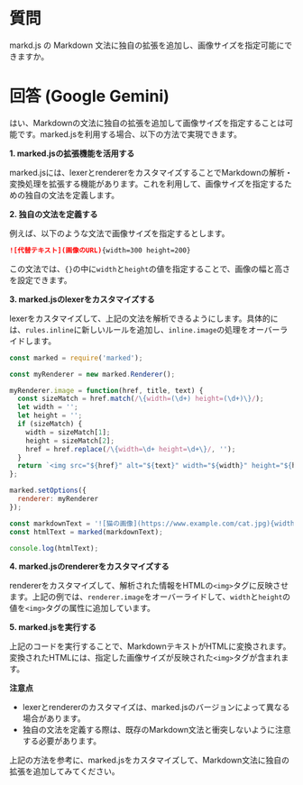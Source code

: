# 質問
markd.js の Markdown 文法に独自の拡張を追加し、画像サイズを指定可能にできますか。

# 回答 (Google Gemini)
はい、Markdownの文法に独自の拡張を追加して画像サイズを指定することは可能です。marked.jsを利用する場合、以下の方法で実現できます。

**1. marked.jsの拡張機能を活用する**

marked.jsには、lexerとrendererをカスタマイズすることでMarkdownの解析・変換処理を拡張する機能があります。これを利用して、画像サイズを指定するための独自の文法を定義します。

**2. 独自の文法を定義する**

例えば、以下のような文法で画像サイズを指定するとします。

```markdown
![代替テキスト](画像のURL){width=300 height=200}
```

この文法では、`{}`の中に`width`と`height`の値を指定することで、画像の幅と高さを設定できます。

**3. marked.jsのlexerをカスタマイズする**

lexerをカスタマイズして、上記の文法を解析できるようにします。具体的には、`rules.inline`に新しいルールを追加し、`inline.image`の処理をオーバーライドします。

```javascript
const marked = require('marked');

const myRenderer = new marked.Renderer();

myRenderer.image = function(href, title, text) {
  const sizeMatch = href.match(/\{width=(\d+) height=(\d+)\}/);
  let width = '';
  let height = '';
  if (sizeMatch) {
    width = sizeMatch[1];
    height = sizeMatch[2];
    href = href.replace(/\{width=\d+ height=\d+\}/, '');
  }
  return `<img src="${href}" alt="${text}" width="${width}" height="${height}">`;
};

marked.setOptions({
  renderer: myRenderer
});

const markdownText = '![猫の画像](https://www.example.com/cat.jpg){width=300 height=200}';
const htmlText = marked(markdownText);

console.log(htmlText);
```

**4. marked.jsのrendererをカスタマイズする**

rendererをカスタマイズして、解析された情報をHTMLの`<img>`タグに反映させます。上記の例では、`renderer.image`をオーバーライドして、`width`と`height`の値を`<img>`タグの属性に追加しています。

**5. marked.jsを実行する**

上記のコードを実行することで、MarkdownテキストがHTMLに変換されます。変換されたHTMLには、指定した画像サイズが反映された`<img>`タグが含まれます。

**注意点**

*   lexerとrendererのカスタマイズは、marked.jsのバージョンによって異なる場合があります。
*   独自の文法を定義する際は、既存のMarkdown文法と衝突しないように注意する必要があります。

上記の方法を参考に、marked.jsをカスタマイズして、Markdown文法に独自の拡張を追加してみてください。


